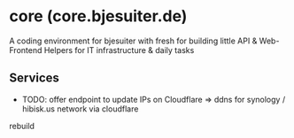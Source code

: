 # core (core.bjesuiter.de)

A coding environment for bjesuiter with fresh for building little API & Web-Frontend Helpers for IT infrastructure & daily tasks

## Services 

- TODO: offer endpoint to update IPs on Cloudflare => ddns for synology / hibisk.us network via cloudflare

rebuild